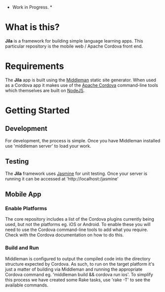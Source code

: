 * Work in Progress. *

# What is this?

**Jila** is a framework for building simple language learning apps. This particular repository is the mobile web / Apache Cordova front end.

# Requirements

The **Jila** app is built using the [Middleman](http://middlemanapp.com) static site generator. When used as a Cordova app it makes use of the [Apache Cordova]() command-line tools which themselves are built on [NodeJS]().

# Getting Started
## Development
For development, the process is simple. Once you have Middleman installed use 'middleman server' to load your work.
## Testing
The **Jila** framework uses [Jasmine]() for unit testing. Once your server is running it can be accessed at 'http://localhost:<port>/jasmine'
## Mobile App
### Enable Platforms
The core repository includes a list of the Cordova plugins currently being used, but not the platforms eg. iOS or Android. To enable these you will need to use the Cordova command-line tools to add what you require. Check with the Cordova documentation on how to do this.
### Build and Run
Middleman is configured to output the compiled code into the directory structure expected by Cordova. As such, to run on the target platform it's just a matter of building via Middleman and running the appropriate Cordova command eg. 'middleman build && cordova run ios'. To simplify this process we have created some Rake tasks, use 'rake -T' to see the available commands.